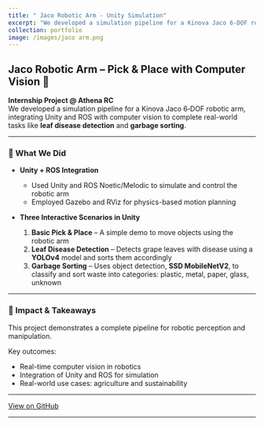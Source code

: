 ```yaml
---
title: " Jaco Robotic Arm - Unity Simulation"
excerpt: "We developed a simulation pipeline for a Kinova Jaco 6‑DOF robotic arm, integrating Unity and ROS with computer vision to complete real-world tasks like **leaf disease detection** and **garbage sorting**.<br/><img src='/images/jaco arm.png'>"
collection: portfolio
image: /images/jaco arm.png
---
```


## Jaco Robotic Arm – Pick & Place with Computer Vision 🤖

**Internship Project @ Athena RC**  
We developed a simulation pipeline for a Kinova Jaco 6‑DOF robotic arm, integrating Unity and ROS with computer vision to complete real-world tasks like **leaf disease detection** and **garbage sorting**.

---

### 🎯 What We Did

- **Unity + ROS Integration**  
  - Used Unity and ROS Noetic/Melodic to simulate and control the robotic arm  
  - Employed Gazebo and RViz for physics-based motion planning

- **Three Interactive Scenarios in Unity**  
  1. **Basic Pick & Place** – A simple demo to move objects using the robotic arm  
  2. **Leaf Disease Detection** – Detects grape leaves with disease using a **YOLOv4** model and sorts them accordingly  
  3. **Garbage Sorting** – Uses object detection, **SSD MobileNetV2**, to classify and sort waste into categories: plastic, metal, paper, glass, unknown

---

### 🚀 Impact & Takeaways

This project demonstrates a complete pipeline for robotic perception and manipulation.  

Key outcomes:

- Real-time computer vision in robotics
- Integration of Unity and ROS for simulation
- Real-world use cases: agriculture and sustainability

---

[View on GitHub](https://github.com/panagiotamoraiti/Jaco_Robotic_Arm)

---

